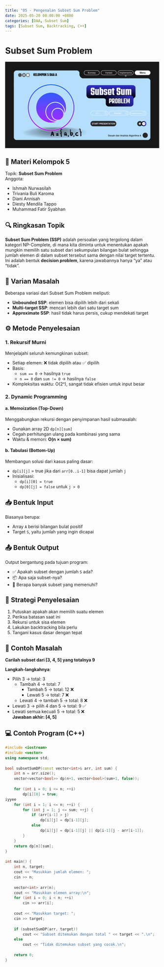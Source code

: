 ```yaml
---
title: "05 - Pengenalan Subset Sum Problem"
date: 2025-05-20 08:00:00 +0800
categories: [DAA, Subset Sum]
tags: [Subset Sum, Backtracking, C++]
---
```


# Subset Sum Problem
![Desktop View](/assets/SSP.png)

## 🎯 Materi Kelompok 5  
Topik: **Subset Sum Problem**  
Anggota:
- Ishmah Nurwasilah  
- Trivania Buli Karoma  
- Diani Annisah  
- Diesty Mendila Tappo  
- Muhammad Fatir Syabhan

## 🔍 Ringkasan Topik  
**Subset Sum Problem (SSP)** adalah persoalan yang tergolong dalam kategori NP-Complete, di mana kita diminta untuk menentukan apakah mungkin memilih satu subset dari sekumpulan bilangan bulat sehingga jumlah elemen di dalam subset tersebut sama dengan nilai target tertentu. Ini adalah bentuk **decision problem**, karena jawabannya hanya “ya” atau “tidak”.

## 🔄 Varian Masalah  
Beberapa variasi dari Subset Sum Problem meliputi:
- **Unbounded SSP**: elemen bisa dipilih lebih dari sekali  
- **Multi-target SSP**: mencari lebih dari satu target sum  
- **Approximate SSP**: hasil tidak harus persis, cukup mendekati target

## ⚙️ Metode Penyelesaian  

### 1. Rekursif Murni  
Menjelajahi seluruh kemungkinan subset:  
- Setiap elemen: ❌ tidak dipilih atau ✅ dipilih  
- Basis:
  - `sum == 0` → hasilnya `true`  
  - `n == 0` dan `sum != 0` → hasilnya `false`  
- Kompleksitas waktu: O(2ⁿ), sangat tidak efisien untuk input besar

### 2. Dynamic Programming  

#### a. **Memoization (Top-Down)**  
Menggabungkan rekursi dengan penyimpanan hasil submasalah:
- Gunakan array 2D `dp[n][sum]`
- Cegah perhitungan ulang pada kombinasi yang sama
- Waktu & memori: **O(n × sum)**

#### b. **Tabulasi (Bottom-Up)**  
Membangun solusi dari kasus paling dasar:
- `dp[i][j]` = true jika dari `arr[0..i-1]` bisa dapat jumlah `j`
- Inisialisasi:
  - `dp[i][0] = true`  
  - `dp[0][j] = false` untuk `j > 0`

## 📥 Bentuk Input  
Biasanya berupa:  
- Array `A` berisi bilangan bulat positif  
- Target `S`, yaitu jumlah yang ingin dicapai

## 📤 Bentuk Output  
Output bergantung pada tujuan program:
- ✅ Apakah subset dengan jumlah `S` ada?  
- 📦 Apa saja subset-nya?  
- 🔢 Berapa banyak subset yang memenuhi?

## 🔧 Strategi Penyelesaian  
1. Putuskan apakah akan memilih suatu elemen  
2. Periksa batasan saat ini  
3. Rekursi untuk sisa elemen  
4. Lakukan backtracking bila perlu  
5. Tangani kasus dasar dengan tepat

## 🧩 Contoh Masalah  
**Carilah subset dari [3, 4, 5] yang totalnya 9**  

**Langkah-langkahnya**:  
- Pilih 3 → total: 3  
  - Tambah 4 → total: 7  
    - Tambah 5 → total: 12 ❌  
    - Lewati 5 → total: 7 ❌  
  - Lewati 4 → tambah 5 → total: 8 ❌  
- Lewati 3 → pilih 4 dan 5 → total: 9 ✅  
- Lewati semua kecuali 5 → total: 5 ❌  
**Jawaban akhir: [4, 5]**

## 💻 Contoh Program (C++)

```cpp
#include <iostream>
#include <vector>
using namespace std;

bool subsetSumDP(const vector<int>& arr, int sum) {
    int n = arr.size();
    vector<vector<bool>> dp(n+1, vector<bool>(sum+1, false));

    for (int i = 0; i <= n; ++i)
        dp[i][0] = true;
iyyee 
    for (int i = 1; i <= n; ++i) {
        for (int j = 1; j <= sum; ++j) {
            if (arr[i-1] > j)
                dp[i][j] = dp[i-1][j];
            else
                dp[i][j] = dp[i-1][j] || dp[i-1][j - arr[i-1]];
        }
    }
    return dp[n][sum];
}

int main() {
    int n, target;
    cout << "Masukkan jumlah elemen: ";
    cin >> n;

    vector<int> arr(n);
    cout << "Masukkan elemen array:\n";
    for (int i = 0; i < n; ++i)
        cin >> arr[i];

    cout << "Masukkan target: ";
    cin >> target;

    if (subsetSumDP(arr, target))
        cout << "Subset ditemukan dengan total " << target << ".\n";
    else
        cout << "Tidak ditemukan subset yang cocok.\n";

    return 0;
}
